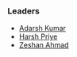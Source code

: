 ### Leaders
* [Adarsh Kumar](mailto:adarsh.kumar@owasp.org)
* [Harsh Priye](mailto:harsh.priye@owasp.org)
* [Zeshan Ahmad](mailto:zeshan.ahmad@owasp.org)

